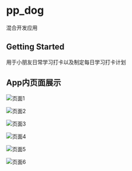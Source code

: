 # pp_dog

混合开发应用

## Getting Started

用于小朋友日常学习打卡以及制定每日学习打卡计划

## App内页面展示
![页面1](imgs/1d7ce9ff4182cdaf5f9d45d30cf85486.jpg)

![页面2](imgs/1c78dc0c4e2d2fb20976cada72f078e4.jpg)

![页面3](imgs/03e417af76cb6b3de76b139c636ca3d5.jpg)

![页面4](imgs/acba6aeba0117a07f1ac554275fc4fbc.jpg)

![页面5](imgs/f294a6b2d9b944e575ea113d839863fe.jpg)

![页面6](imgs/6ad2f043fc979e8f4b634efe5e5372b0.jpg)
